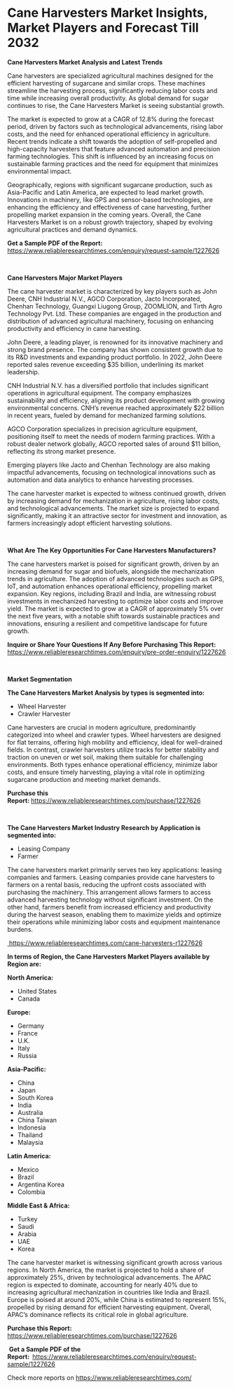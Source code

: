 <p><h1>Cane Harvesters Market Insights, Market Players and Forecast Till 2032</h1></p><p><strong>Cane Harvesters Market Analysis and Latest Trends</strong></p>
<p><p>Cane harvesters are specialized agricultural machines designed for the efficient harvesting of sugarcane and similar crops. These machines streamline the harvesting process, significantly reducing labor costs and time while increasing overall productivity. As global demand for sugar continues to rise, the Cane Harvesters Market is seeing substantial growth.</p><p>The market is expected to grow at a CAGR of 12.8% during the forecast period, driven by factors such as technological advancements, rising labor costs, and the need for enhanced operational efficiency in agriculture. Recent trends indicate a shift towards the adoption of self-propelled and high-capacity harvesters that feature advanced automation and precision farming technologies. This shift is influenced by an increasing focus on sustainable farming practices and the need for equipment that minimizes environmental impact.</p><p>Geographically, regions with significant sugarcane production, such as Asia-Pacific and Latin America, are expected to lead market growth. Innovations in machinery, like GPS and sensor-based technologies, are enhancing the efficiency and effectiveness of cane harvesting, further propelling market expansion in the coming years. Overall, the Cane Harvesters Market is on a robust growth trajectory, shaped by evolving agricultural practices and demand dynamics.</p></p>
<p><strong>Get a Sample PDF of the Report:&nbsp;</strong> <a href="https://www.reliableresearchtimes.com/enquiry/request-sample/1227626?utm_campaign=3207&utm_medium=2&utm_source=Github&utm_content=ia&utm_term=09042025&utm_id=cane-harvesters">https://www.reliableresearchtimes.com/enquiry/request-sample/1227626</a></p>
<p>&nbsp;</p>
<p><strong>Cane Harvesters Major Market Players</strong></p>
<p><p>The cane harvester market is characterized by key players such as John Deere, CNH Industrial N.V., AGCO Corporation, Jacto Incorporated, Chenhan Technology, Guangxi Liugong Group, ZOOMLION, and Tirth Agro Technology Pvt. Ltd. These companies are engaged in the production and distribution of advanced agricultural machinery, focusing on enhancing productivity and efficiency in cane harvesting.</p><p>John Deere, a leading player, is renowned for its innovative machinery and strong brand presence. The company has shown consistent growth due to its R&D investments and expanding product portfolio. In 2022, John Deere reported sales revenue exceeding $35 billion, underlining its market leadership.</p><p>CNH Industrial N.V. has a diversified portfolio that includes significant operations in agricultural equipment. The company emphasizes sustainability and efficiency, aligning its product development with growing environmental concerns. CNH’s revenue reached approximately $22 billion in recent years, fueled by demand for mechanized farming solutions.</p><p>AGCO Corporation specializes in precision agriculture equipment, positioning itself to meet the needs of modern farming practices. With a robust dealer network globally, AGCO reported sales of around $11 billion, reflecting its strong market presence.</p><p>Emerging players like Jacto and Chenhan Technology are also making impactful advancements, focusing on technological innovations such as automation and data analytics to enhance harvesting processes.</p><p>The cane harvester market is expected to witness continued growth, driven by increasing demand for mechanization in agriculture, rising labor costs, and technological advancements. The market size is projected to expand significantly, making it an attractive sector for investment and innovation, as farmers increasingly adopt efficient harvesting solutions.</p></p>
<p>&nbsp;</p>
<p><strong>What Are The Key Opportunities For Cane Harvesters Manufacturers?</strong></p>
<p><p>The cane harvesters market is poised for significant growth, driven by an increasing demand for sugar and biofuels, alongside the mechanization trends in agriculture. The adoption of advanced technologies such as GPS, IoT, and automation enhances operational efficiency, propelling market expansion. Key regions, including Brazil and India, are witnessing robust investments in mechanized harvesting to optimize labor costs and improve yield. The market is expected to grow at a CAGR of approximately 5% over the next five years, with a notable shift towards sustainable practices and innovations, ensuring a resilient and competitive landscape for future growth.</p></p>
<p><strong>Inquire or Share Your Questions If Any Before Purchasing This Report:</strong> <a href="https://www.reliableresearchtimes.com/enquiry/pre-order-enquiry/1227626?utm_campaign=3207&utm_medium=2&utm_source=Github&utm_content=ia&utm_term=09042025&utm_id=cane-harvesters">https://www.reliableresearchtimes.com/enquiry/pre-order-enquiry/1227626</a></p>
<p>&nbsp;</p>
<p><strong>Market Segmentation</strong></p>
<p><strong>The Cane Harvesters Market Analysis by types is segmented into:</strong></p>
<p><ul><li>Wheel Harvester</li><li>Crawler Harvester</li></ul></p>
<p><p>Cane harvesters are crucial in modern agriculture, predominantly categorized into wheel and crawler types. Wheel harvesters are designed for flat terrains, offering high mobility and efficiency, ideal for well-drained fields. In contrast, crawler harvesters utilize tracks for better stability and traction on uneven or wet soil, making them suitable for challenging environments. Both types enhance operational efficiency, minimize labor costs, and ensure timely harvesting, playing a vital role in optimizing sugarcane production and meeting market demands.</p></p>
<p><strong>Purchase this Report:&nbsp;</strong><a href="https://www.reliableresearchtimes.com/purchase/1227626?utm_campaign=3207&utm_medium=2&utm_source=Github&utm_content=ia&utm_term=09042025&utm_id=cane-harvesters">https://www.reliableresearchtimes.com/purchase/1227626</a></p>
<p>&nbsp;</p>
<p><strong>The Cane Harvesters Market Industry Research by Application is segmented into:</strong></p>
<p><ul><li>Leasing Company</li><li>Farmer</li></ul></p>
<p><p>The cane harvesters market primarily serves two key applications: leasing companies and farmers. Leasing companies provide cane harvesters to farmers on a rental basis, reducing the upfront costs associated with purchasing the machinery. This arrangement allows farmers to access advanced harvesting technology without significant investment. On the other hand, farmers benefit from increased efficiency and productivity during the harvest season, enabling them to maximize yields and optimize their operations while minimizing labor costs and equipment maintenance burdens.</p></p>
<p><a href="https://www.reliableresearchtimes.com/cane-harvesters-r1227626?utm_campaign=3207&utm_medium=2&utm_source=Github&utm_content=ia&utm_term=09042025&utm_id=cane-harvesters">&nbsp;https://www.reliableresearchtimes.com/cane-harvesters-r1227626</a></p>
<p><strong>In terms of Region, the Cane Harvesters Market Players available by Region are:</strong></p>
<p>
    <p> <strong> North America: </strong>
        <ul>
            <li>United States</li>
            <li>Canada</li>
        </ul>
        </p> 
    <p> <strong> Europe: </strong>
        <ul>
            <li>Germany</li>
            <li>France</li>
            <li>U.K.</li>
            <li>Italy</li>
            <li>Russia</li>
        </ul>
        </p> 
    <p> <strong> Asia-Pacific: </strong>
        <ul>
            <li>China</li>
            <li>Japan</li>
            <li>South Korea</li>
            <li>India</li>
            <li>Australia</li>
            <li>China Taiwan</li>
            <li>Indonesia</li>
            <li>Thailand</li>
            <li>Malaysia</li>
        </ul>
        </p> 
    <p> <strong> Latin America: </strong>
        <ul>
            <li>Mexico</li>
            <li>Brazil</li>
            <li>Argentina Korea</li>
            <li>Colombia</li>
        </ul>
        </p> 
    <p> <strong> Middle East & Africa: </strong>
        <ul>
            <li>Turkey</li>
            <li>Saudi</li>
            <li>Arabia</li>
            <li>UAE</li>
            <li>Korea</li>
        </ul>
    </p>
    </p>
<p><p>The cane harvester market is witnessing significant growth across various regions. In North America, the market is projected to hold a share of approximately 25%, driven by technological advancements. The APAC region is expected to dominate, accounting for nearly 40% due to increasing agricultural mechanization in countries like India and Brazil. Europe is poised at around 20%, while China is estimated to represent 15%, propelled by rising demand for efficient harvesting equipment. Overall, APAC’s dominance reflects its critical role in global agriculture.</p></p>
<p><strong>Purchase this Report: </strong><a href="https://www.reliableresearchtimes.com/purchase/1227626?utm_campaign=3207&utm_medium=2&utm_source=Github&utm_content=ia&utm_term=09042025&utm_id=cane-harvesters">https://www.reliableresearchtimes.com/purchase/1227626</a></p>
<p>&nbsp;<strong>Get a Sample PDF of the Report:&nbsp;&nbsp;</strong><a href="https://www.reliableresearchtimes.com/enquiry/request-sample/1227626?utm_campaign=3207&utm_medium=2&utm_source=Github&utm_content=ia&utm_term=09042025&utm_id=cane-harvesters">https://www.reliableresearchtimes.com/enquiry/request-sample/1227626</a></p>
<p><strong></strong></p>
<p>Check more reports on <a href="https://www.reliableresearchtimes.com/?utm_campaign=3207&utm_medium=2&utm_source=Github&utm_content=ia&utm_term=09042025&utm_id=cane-harvesters">https://www.reliableresearchtimes.com/</a></p>
